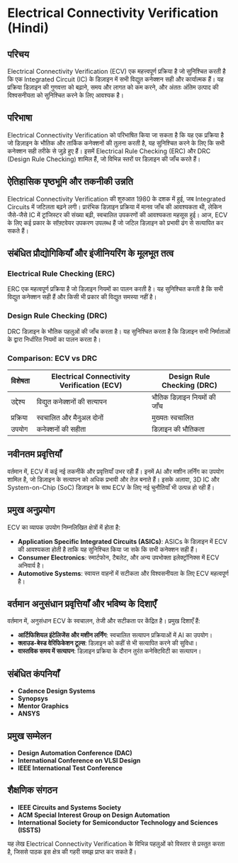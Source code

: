 # Electrical Connectivity Verification (Hindi)

## परिचय

Electrical Connectivity Verification (ECV) एक महत्त्वपूर्ण प्रक्रिया है जो सुनिश्चित करती है कि एक Integrated Circuit (IC) के डिज़ाइन में सभी विद्युत कनेक्शन सही और कार्यात्मक हैं। यह प्रक्रिया डिज़ाइन की गुणवत्ता को बढ़ाने, समय और लागत को कम करने, और अंततः अंतिम उत्पाद की विश्वसनीयता को सुनिश्चित करने के लिए आवश्यक है।

## परिभाषा

Electrical Connectivity Verification को परिभाषित किया जा सकता है कि यह एक प्रक्रिया है जो डिज़ाइन के भौतिक और तार्किक कनेक्शनों की तुलना करती है, यह सुनिश्चित करने के लिए कि सभी कनेक्शन सही तरीके से जुड़े हुए हैं। इसमें Electrical Rule Checking (ERC) और DRC (Design Rule Checking) शामिल हैं, जो विभिन्न स्तरों पर डिज़ाइन की जाँच करते हैं।

## ऐतिहासिक पृष्ठभूमि और तकनीकी उन्नति

Electrical Connectivity Verification की शुरुआत 1980 के दशक में हुई, जब Integrated Circuits में जटिलता बढ़ने लगी। प्रारंभिक डिज़ाइन प्रक्रिया में मानव जाँच की आवश्यकता थी, लेकिन जैसे-जैसे IC में ट्रांजिस्टर की संख्या बढ़ी, स्वचालित उपकरणों की आवश्यकता महसूस हुई। आज, ECV के लिए कई प्रकार के सॉफ़्टवेयर उपकरण उपलब्ध हैं जो जटिल डिज़ाइन को प्रभावी ढंग से सत्यापित कर सकते हैं।

## संबंधित प्रौद्योगिकियाँ और इंजीनियरिंग के मूलभूत तत्व

### Electrical Rule Checking (ERC)

ERC एक महत्वपूर्ण प्रक्रिया है जो डिज़ाइन नियमों का पालन करती है। यह सुनिश्चित करती है कि सभी विद्युत कनेक्शन सही हैं और किसी भी प्रकार की विद्युत समस्या नहीं है।

### Design Rule Checking (DRC)

DRC डिज़ाइन के भौतिक पहलुओं की जाँच करता है। यह सुनिश्चित करता है कि डिज़ाइन सभी निर्माताओं के द्वारा निर्धारित नियमों का पालन करता है।

### Comparison: ECV vs DRC

| विशेषता         | Electrical Connectivity Verification (ECV) | Design Rule Checking (DRC) |
|-----------------|---------------------------------------------|-----------------------------|
| उद्देश्य        | विद्युत कनेक्शनों की सत्यापन                | भौतिक डिज़ाइन नियमों की जाँच |
| प्रक्रिया        | स्वचालित और मैनुअल दोनों                    | मुख्यतः स्वचालित            |
| उपयोग           | कनेक्शनों की सहीता                        | डिज़ाइन की भौतिकता         |

## नवीनतम प्रवृत्तियाँ

वर्तमान में, ECV में कई नई तकनीकें और प्रवृत्तियाँ उभर रही हैं। इनमें AI और मशीन लर्निंग का उपयोग शामिल है, जो डिज़ाइन के सत्यापन को अधिक प्रभावी और तेज़ बनाते हैं। इसके अलावा, 3D IC और System-on-Chip (SoC) डिज़ाइन के साथ ECV के लिए नई चुनौतियाँ भी उत्पन्न हो रही हैं।

## प्रमुख अनुप्रयोग

ECV का व्यापक उपयोग निम्नलिखित क्षेत्रों में होता है:

- **Application Specific Integrated Circuits (ASICs)**: ASICs के डिज़ाइन में ECV की आवश्यकता होती है ताकि यह सुनिश्चित किया जा सके कि सभी कनेक्शन सही हैं।
- **Consumer Electronics**: स्मार्टफोन, टैबलेट, और अन्य उपभोक्ता इलेक्ट्रॉनिक्स में ECV अनिवार्य है।
- **Automotive Systems**: स्वायत्त वाहनों में सटीकता और विश्वसनीयता के लिए ECV महत्वपूर्ण है।

## वर्तमान अनुसंधान प्रवृत्तियाँ और भविष्य के दिशाएँ

वर्तमान में, अनुसंधान ECV के स्वचालन, तेजी और सटीकता पर केंद्रित है। प्रमुख दिशाएँ हैं:

- **आर्टिफिशियल इंटेलिजेंस और मशीन लर्निंग**: स्वचालित सत्यापन प्रक्रियाओं में AI का उपयोग।
- **क्लाउड-बेस्ड वेरिफिकेशन टूल्स**: डिज़ाइन को कहीं से भी सत्यापित करने की सुविधा।
- **वास्तविक समय में सत्यापन**: डिज़ाइन प्रक्रिया के दौरान तुरंत कनेक्टिविटी का सत्यापन।

## संबंधित कंपनियाँ

- **Cadence Design Systems**
- **Synopsys**
- **Mentor Graphics**
- **ANSYS**

## प्रमुख सम्मेलन

- **Design Automation Conference (DAC)**
- **International Conference on VLSI Design**
- **IEEE International Test Conference**

## शैक्षणिक संगठन

- **IEEE Circuits and Systems Society**
- **ACM Special Interest Group on Design Automation**
- **International Society for Semiconductor Technology and Sciences (ISSTS)**

यह लेख Electrical Connectivity Verification के विभिन्न पहलुओं को विस्तार से प्रस्तुत करता है, जिससे पाठक इस क्षेत्र की गहरी समझ प्राप्त कर सकते हैं।